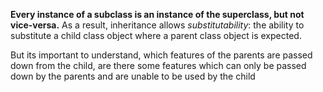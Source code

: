 **Every instance of a subclass is an instance of the superclass, but not vice-versa.** As a result, inheritance allows _substitutability_: the ability to substitute a child class object where a parent class object is expected.

But its important to understand, which features of the parents are passed down from the child, are there some features which can only be passed down by the parents and are unable to be used by the child

